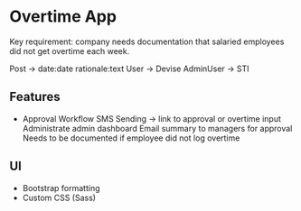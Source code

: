 # Overtime App
Key requirement: company needs documentation that salaried employees did not get overtime each week.

Post -> date:date rationale:text
User -> Devise
AdminUser -> STI

## Features
- Approval Workflow
SMS Sending -> link to approval or overtime input
Administrate admin dashboard
Email summary to managers for approval
Needs to be documented if employee did not log overtime

## UI
+ Bootstrap formatting
+ Custom CSS (Sass)
